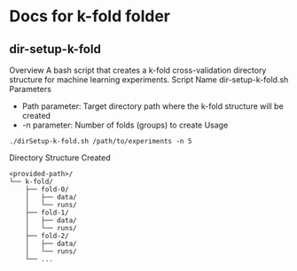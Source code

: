 # Docs for k-fold folder

## dir-setup-k-fold

Overview
A bash script that creates a k-fold cross-validation directory structure for machine learning experiments.
Script Name
dir-setup-k-fold.sh
Parameters
* Path parameter: Target directory path where the k-fold structure will be created
* -n parameter: Number of folds (groups) to create
Usage

`./dirSetup-k-fold.sh /path/to/experiments -n 5`

Directory Structure Created

```
<provided-path>/
└── k-fold/
    ├── fold-0/
    │   ├── data/
    │   └── runs/
    ├── fold-1/
    │   ├── data/
    │   └── runs/
    ├── fold-2/
    │   ├── data/
    │   └── runs/
    └── ...
```